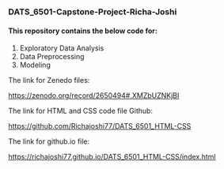 ### DATS_6501-Capstone-Project-Richa-Joshi

#### This repository contains the below code for:

1. Exploratory Data Analysis
2. Data Preprocessing
3. Modeling

The link for Zenedo files:

https://zenodo.org/record/2650494#.XMZbUZNKjBI


The link for HTML and CSS code file Github:

https://github.com/Richajoshi77/DATS_6501_HTML-CSS


The link for github.io file:

https://richajoshi77.github.io/DATS_6501_HTML-CSS/index.html






